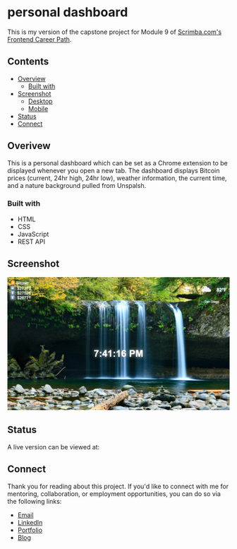 # personal dashboard

This is my version of the capstone project for Module 9 of [Scrimba.com's Frontend Career Path](https://scrimba.com/learn/frontend/).

## Contents 

- [Overview](#overview)
  - [Built with](#built-with)
- [Screenshot](#screenshots)
  - [Desktop](#desktop)
  - [Mobile](#mobile)
- [Status](#status)
- [Connect](#connect)

## Overivew

This is a personal dashboard which can be set as a Chrome extension to be displayed whenever you open a new tab. The dashboard displays Bitcoin prices (current, 24hr high, 24hr low), weather information, the current time, and a nature background pulled from Unspalsh.

### Built with

- HTML
- CSS 
- JavaScript
- REST API

## Screenshot

![Personal dashboard displaying the time in the center, crypto price information in the upper left, weather information in the upper right, and background image credit in the lower left](screenshot-dashboard.png)

## Status

A live version can be viewed at: 

## Connect

Thank you for reading about this project. If you'd like to connect with me for mentoring, collaboration, or employment opportunities, you can do so via the following links:

- [Email](https://anthonynanfito.com/contact/)
- [LinkedIn](https://linkedin.com/in/anthonynanfito)
- [Portfolio](https://ananfito.github.io)
- [Blog](https://ananfito.hashnode.dev)

